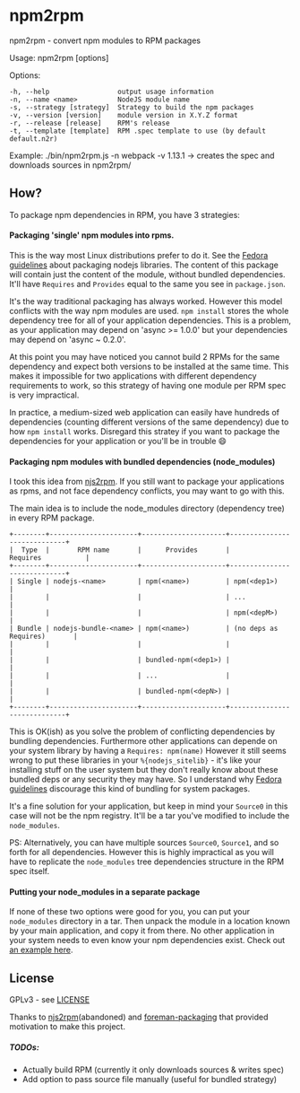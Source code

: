 npm2rpm
=======

npm2rpm - convert npm modules to RPM packages

  Usage: npm2rpm [options]

  Options:

    -h, --help                 output usage information
    -n, --name <name>          NodeJS module name
    -s, --strategy [strategy]  Strategy to build the npm packages
    -v, --version [version]    module version in X.Y.Z format
    -r, --release [release]    RPM's release
    -t, --template [template]  RPM .spec template to use (by default default.n2r)

Example: ./bin/npm2rpm.js -n webpack -v 1.13.1 -> creates the spec and downloads sources in npm2rpm/

## How?

To package npm dependencies in RPM, you have 3 strategies:

#### Packaging 'single' npm modules into rpms.
This is the way most Linux distributions prefer to do it. See the [Fedora guidelines](https://fedoraproject.org/wiki/Packaging:Node.js) about packaging nodejs libraries.
The content of this package will contain just the content of the module, without bundled dependencies. It'll have `Requires` and `Provides` equal to the same you see in `package.json`.

It's the way traditional packaging has always worked. However this model conflicts with the way npm modules are used. `npm install` stores the whole dependency tree for all of your application dependencies. This is a problem, as your application may depend on 'async >= 1.0.0' but your dependencies may depend on 'async ~ 0.2.0'.

At this point you may have noticed you cannot build 2 RPMs for the same dependency and expect both versions to be installed at the same time. This makes it impossible for two applications with different dependency requirements to work, so this strategy of having one module per RPM spec is very impractical.

In practice, a medium-sized web application can easily have hundreds of dependencies (counting different versions of the same dependency) due to how `npm install` works. Disregard this stratey if you want to package the dependencies for your application or you'll be in trouble :smile:

#### Packaging npm modules with bundled dependencies (node_modules)
I took this idea from [njs2rpm](https://github.com/sfreire/njs2rpm). If you still want to package your applications as rpms, and not face dependency conflicts, you may want to go with this.

The main idea is to include the node_modules directory (dependency tree) in every RPM package.

    +--------+----------------------+---------------------+-----------------------------+
    |  Type  |       RPM name       |      Provides       |          Requires           |
    +--------+----------------------+---------------------+-----------------------------+
    | Single | nodejs-<name>        | npm(<name>)         | npm(<dep1>)                 |
    |        |                      |                     | ...                         |
    |        |                      |                     | npm(<depM>)                 |
    | Bundle | nodejs-bundle-<name> | npm(<name>)         | (no deps as Requires)       |
    |        |                      |                     |                             |
    |        |                      | bundled-npm(<dep1>) |                             |
    |        |                      | ...                 |                             |
    |        |                      | bundled-npm(<depN>) |                             |
    +--------+----------------------+---------------------+-----------------------------+

This is OK(ish) as you solve the problem of conflicting dependencies by bundling dependencies. Furthermore other applications can depende on your system library by having a `Requires: npm(name)` However it still seems wrong to put these libraries in your `%{nodejs_sitelib}` - it's like your installing stuff on the user system but they don't really know about these bundled deps or any security they may have. So I understand why [Fedora guidelines](https://fedoraproject.org/wiki/Bundled_Libraries?rd=Packaging:Bundled_Libraries) discourage this kind of bundling for system packages.

It's a fine solution for your application, but keep in mind your `Source0` in this case will not be the npm registry. It'll be a tar you've modified to include the `node_modules`.

PS: Alternatively, you can have multiple sources `Source0`, `Source1`, and so forth for all dependencies. However this is highly impractical as you will have to replicate the `node_modules` tree dependencies structure in the RPM spec itself.

#### Putting your node_modules in a separate package
If none of these two options were good for you, you can put your `node_modules` directory in a tar. Then unpack the module in a location known by your main application, and copy it from there. No other application in your system needs to even know your npm dependencies exist. Check out [an example here](https://github.com/dLobatog/foreman-packaging/blob/f71bc800c2f4bef5869edae5f6aa87e2a94f735d/foreman-node_modules/foreman-node_modules.spec).

## License

GPLv3 - see [LICENSE](LICENSE)

Thanks to [njs2rpm](https://github.com/sfreire/njs2rpm)(abandoned) and [foreman-packaging](https://github.com/theforeman/foreman-packaging/) that provided motivation to make this project.

##### TODOs:
  - Actually build RPM (currently it only downloads sources & writes spec)
  - Add option to pass source file manually (useful for bundled strategy)
